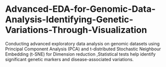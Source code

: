 # Advanced-EDA-for-Genomic-Data-Analysis-Identifying-Genetic-Variations-Through-Visualization
Conducting advanced exploratory data analysis on genomic datasets using Principal Component Analysis (PCA) and t-distributed Stochastic Neighbour Embedding (t-SNE) for Dimension reduction ,Statistical tests help identify significant genetic markers and disease-associated variations. 
